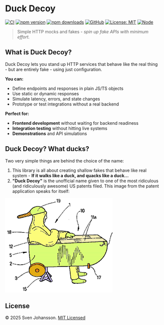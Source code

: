 # Duck Decoy

[![CI](https://github.com/svjson/duck-decoy/actions/workflows/build-and-test.yaml/badge.svg?branch=master)](https://github.com/svjson/duck-decoy/actions/workflows/build-and-test.yaml)
[![npm version](https://img.shields.io/npm/v/duck-decoy.svg)](https://www.npmjs.com/package/duck-decoy)
[![npm downloads](https://img.shields.io/npm/dm/duck-decoy.svg)](https://www.npmjs.com/package/duck-decoy)
[![GitHub](https://img.shields.io/badge/GitHub-svjson%2Fduck--decoy-blue?logo=github)](https://github.com/svjson/duck-decoy)
[![License: MIT](https://img.shields.io/badge/license-MIT-green.svg)](LICENSE)
[![Node](https://img.shields.io/node/v/heedjs)](https://www.npmjs.com/package/heedjs)

> Simple HTTP mocks and fakes - *spin up fake APIs with minimum effort.*

## What is Duck Decoy?

Duck Decoy lets you stand up HTTP services that behave like the real thing - but are entirely fake - using just configuration.  

**You can:**

- Define endpoints and responses in plain JS/TS objects
- Use static or dynamic responses
- Simulate latency, errors, and state changes
- Prototype or test integrations without a real backend

**Perfect for:**

- **Frontend development** without waiting for backend readiness
- **Integration testing** without hitting live systems
- **Demonstrations** and API simulations


## Duck Decoy? What ducks?

Two very simple things are behind the choice of the name:

1. This library is all about creating shallow fakes that behave like real system - **If it walks like a duck, and quacks like a duck...**
2. **"Duck Decoy"** is the unofficial name given to one of the most ridiculous (and ridiculously awesome) US patents filed. This image from the patent application speaks for itself:

![Duck decoy](https://raw.githubusercontent.com/svjson/duck-decoy/master/readme-assets/duck-decoy-contraption.png)

## License

© 2025 Sven Johansson. [MIT Licensed](./LICENSE)
